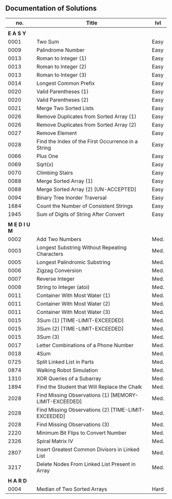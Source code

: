 ##  Documentation of Solutions
   
| no.  | Title                                                 | lvl  |
| ---- | ----------------------------------------------------- | ---- |
|                                                                     |
| **E A S Y**                                                         |
| 0001 | Two Sum                                               | Easy |
| 0009 | Palindrome Number                                     | Easy |
| 0013 | Roman to Integer (1)                                  | Easy | 
| 0013 | Roman to Integer (2)                                  | Easy | 
| 0013 | Roman to Integer (3)                                  | Easy | 
| 0014 | Longest Common Prefix                                 | Easy |
| 0020 | Valid Parentheses (1)                                 | Easy |
| 0020 | Valid Parentheses (2)                                 | Easy | 
| 0021 | Merge Two Sorted Lists                                | Easy |
| 0026 | Remove Duplicates from Sorted Array (1)               | Easy |
| 0026 | Remove Duplicates from Sorted Array (2)               | Easy |
| 0027 | Remove Element                                        | Easy |
| 0028 | Find the Index of the First Occurrence in a String    | Easy |
| 0066 | Plus One                                              | Easy |
| 0069 | Sqrt(x)                                               | Easy |
| 0070 | Climbing Stairs                                       | Easy |
| 0088 | Merge Sorted Array (1)                                | Easy |
| 0088 | Merge Sorted Array (2) [UN-ACCEPTED]                  | Easy |
| 0094 | Binary Tree Inorder Traversal                         | Easy |
| 1684 | Count the Number of Consistent Strings                | Easy |
| 1945 | Sum of Digits of String After Convert                 | Easy |
|                                                                     |
| **M E D I U M**                                                     |
| 0002 | Add Two Numbers                                       | Med. |
| 0003 | Longest Substring Without Repeating Characters        | Med. |
| 0005 | Longest Palindromic Substring                         | Med. |
| 0006 | Zigzag Conversion                                     | Med. |
| 0007 | Reverse Integer                                       | Med. |
| 0008 | String to Integer (atoi)                              | Med. |
| 0011 | Container With Most Water (1)                         | Med. |
| 0011 | Container With Most Water (2)                         | Med. |
| 0011 | Container With Most Water (3)                         | Med. |
| 0015 | 3Sum (1)  [TIME-LIMIT-EXCEEDED]                       | Med. |
| 0015 | 3Sum (2)  [TIME-LIMIT-EXCEEDED]                       | Med. |
| 0015 | 3Sum (3)                                              | Med. |
| 0017 | Letter Combinations of a Phone Number                 | Med. |
| 0018 | 4Sum                                                  | Med. |
| 0725 | Split Linked List in Parts                            | Med. |
| 0874 | Walking Robot Simulation                              | Med. |
| 1310 | XOR Queries of a Subarray                             | Med. |
| 1894 | Find the Student that Will Replace the Chalk          | Med. |
| 2028 | Find Missing Observations (1) [MEMORY-LIMIT-EXCEEDED] | Med. |
| 2028 | Find Missing Observations (2) [TIME-LIMIT-EXCEEDED]   | Med. |
| 2028 | Find Missing Observations (3)                         | Med. |
| 2220 | Minimum Bit Flips to Convert Number                   | Med. |
| 2326 | Spiral Matrix IV                                      | Med. |
| 2807 | Insert Greatest Common Divisors in Linked List        | Med. |
| 3217 | Delete Nodes From Linked List Present in Array        | Med. |
|                                                                     |
| **H A R D**                                                         |
| 0004 | Median of Two Sorted Arrays                           | Hard |

